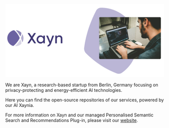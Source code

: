 ![alt text](https://github.com/xaynetwork/.github/blob/main/images/org-banner.png)

We are Xayn, a research-based startup from Berlin, Germany focusing on privacy-protecting and energy-efficient AI technologies.

Here you can find the open-source repositories of our services, powered by our AI Xaynia.

For more information on Xayn and our managed Personalised Semantic Search and Recommendations Plug-in, please visit our [website](https://www.xayn.com).
